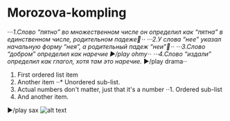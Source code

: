 # **Morozova-kompling**
⋅⋅⋅*1.Слово “пятно” во множественном числе он определил как “пятна” в единственном числе, родительном падеже:hear_no_evil:⋅⋅
⋅⋅⋅2.У слова “нее” указал начальную форму “нея”, а родительный падеж “неи”:hatched_chick:⋅⋅
⋅⋅⋅3.Слово “добром” определил как наречие ►/play ohmy⋅⋅
⋅⋅⋅4.Слово “издали” определил как глагол, хотя там это наречие.* ►/play drama⋅⋅
1. First ordered list item
2. Another item
⋅⋅* Unordered sub-list. 
1. Actual numbers don't matter, just that it's a number
⋅⋅1. Ordered sub-list
4. And another item.

►/play sax
![alt text](https://st.depositphotos.com/1165406/1765/i/450/depositphotos_17654235-stock-photo-cpa-cat-looking-out-through.jpg)
